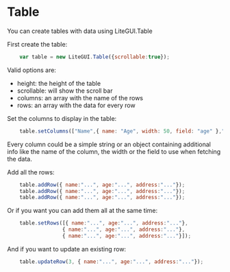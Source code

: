 # Table #

You can create tables with data using LiteGUI.Table

First create the table:

```javascript
	var table = new LiteGUI.Table({scrollable:true});
```

Valid options are:
- height: the height of the table
- scrollable: will show the scroll bar
- columns: an array with the name of the rows
- rows: an array with the data for every row

Set the columns to display in the table:

```javascript
	table.setColumns(["Name",{ name: "Age", width: 50, field: "age" },"Address"]);
```

Every column could be a simple string or an object containing additional info like the name of the column, the width or the field to use when fetching the data.

Add all the rows:

```javascript
	table.addRow({ name:"...", age:"...", address:"..."});
	table.addRow({ name:"...", age:"...", address:"..."});
	table.addRow({ name:"...", age:"...", address:"..."});
```

Or if you want you can add them all at the same time:

```javascript
	table.setRows([{ name:"...", age:"...", address:"..."},
	              { name:"...", age:"...", address:"..."},
	              { name:"...", age:"...", address:"..."}]);
```

And if you want to update an existing row:

```javascript
	table.updateRow(3, { name:"...", age:"...", address:"..."});
```

